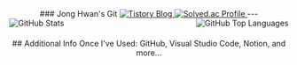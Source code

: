 <div align = "center">
  ### Jong Hwan's Git
    <a href="https://sul1074.tistory.com/">
      <img src="https://img.shields.io/badge/Sul's History-E5511E?style=badge&logo=Tistory&logoColor=white" alt="Tistory Blog"/>
    </a>
    <a href="https://solved.ac/profile/sul1074">
      <img src="http://mazassumnida.wtf/api/mini/generate_badge?boj=sul1074" alt="Solved.ac Profile"/>
    </a>
  ---
</div>

<div style="display: flex; justify-content: space-between; align-items: flex-start; margin-bottom: 20px;">
  <img src="https://github-readme-stats.vercel.app/api?username=sul1074&show_icons=true&theme=dark" alt="GitHub Stats" style="max-width: 48%;"/>
  <img src="https://github-readme-stats.vercel.app/api/top-langs/?username=sul1074&layout=compact&theme=dark" alt="GitHub Top Languages" style="max-width: 48%;"/>
</div>

<div align="center">
  ## Additional Info
  Once I've Used: GitHub, Visual Studio Code, Notion, and more...
</div>
